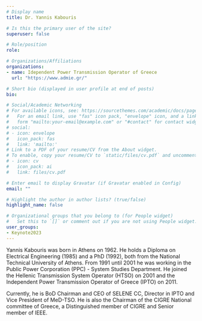 ```yaml
---
# Display name
title: Dr. Yannis Kabouris

# Is this the primary user of the site?
superuser: false

# Role/position
role: 

# Organizations/Affiliations
organizations:
- name: Idependent Power Transmission Operator of Greece
  url: "https://www.admie.gr/"

# Short bio (displayed in user profile at end of posts)
bio: 

# Social/Academic Networking
# For available icons, see: https://sourcethemes.com/academic/docs/page-builder/#icons
#   For an email link, use "fas" icon pack, "envelope" icon, and a link in the
#   form "mailto:your-email@example.com" or "#contact" for contact widget.
# social:
# - icon: envelope
#   icon_pack: fas
#   link: 'mailto:'
# Link to a PDF of your resume/CV from the About widget.
# To enable, copy your resume/CV to `static/files/cv.pdf` and uncomment the lines below.
# - icon: cv
#   icon_pack: ai
#   link: files/cv.pdf

# Enter email to display Gravatar (if Gravatar enabled in Config)
email: ""

# Highlight the author in author lists? (true/false)
highlight_name: false

# Organizational groups that you belong to (for People widget)
#   Set this to `[]` or comment out if you are not using People widget.
user_groups:
- Keynote2023
---
```


Yannis Kabouris was born in Athens on 1962. He holds a Diploma on Electrical Engineering (1985) and a PhD (1992), both from the National Technical University of Athens. From 1991 until 2001 he was working in the Public Power Corporation (PPC) - System Studies Department. He joined the Hellenic Transmission System Operator (HTSO) on 2001 and the Independent Power Transmission Operator of Greece (IPTO) on 2011.

Currently, he is BoD Chairman and CEO of SELENE CC, Director in IPTO and Vice President of MeD-TSO. He is also the Chairman of the CIGRE National committee of Greece, a Distinguished member of CIGRE and Senior member of IEEE.
